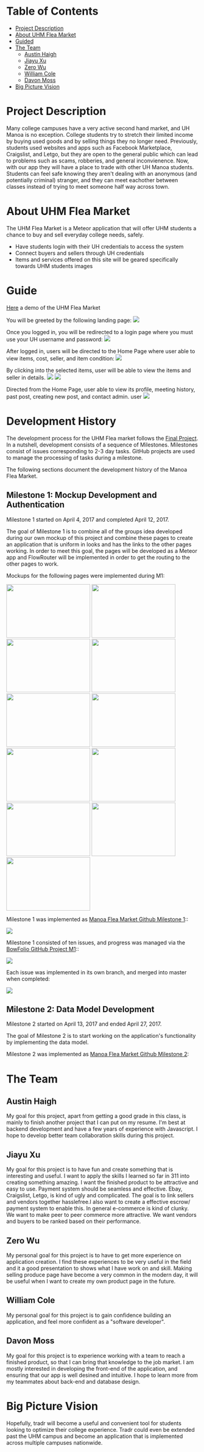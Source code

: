 # Table of Contents
* [Project Description](#project-description)
* [About UHM Flea Market](#about-uhm-flea-market) 
* [Guided](#guided) 
* [The Team](#the-team)
  * [Austin Haigh](#austin-haigh)
  * [Jiayu Xu](#jiayu-xu)
  * [Zero Wu](#zero-wu)
  * [William Cole](#william-cole)
  * [Davon Moss](#davon-moss)
* [Big Picture Vision](#big-picture-vision)

# Project Description

Many college campuses have a very active second hand market, and UH Manoa is no exception. College students try to stretch their limited income by buying used goods and by selling things they no longer need. Previously, students used websites and apps such as Facebook Marketplace, Craigslist, and Letgo, but they are open to the general public which can lead to problems such as scams, robberies, and general inconvienence. Now, with our app they will have a place to trade with other UH Manoa students. Students can feel safe knowing they aren't dealing with an anonymous (and potentially criminal) stranger, and they can meet eachother between classes instead of trying to meet someone half way across town.

# About UHM Flea Market

The UHM Flea Market is a Meteor application that will offer UHM students a chance to buy and sell everyday college needs, safely.

- Have students login with their UH credentials to access the system
- Connect buyers and sellers through UH credentials
- Items and services offered on this site will be geared specifically towards UHM students
images

# Guide
[Here](https://uhm-flea-market.meteorapp.com/) a demo of the UHM Flea Market

You will be greeted by the following landing page: 
![](images/landing-page.png)

Once you logged in, you will be redirected to a login page where you must use your UH username and password:
![](images/login-page.png)

After logged in, users will be directed to the Home Page where user able to view items, cost, seller, and item condition:
![](images/home-page.png)

By clicking into the selected items, user will be able to view the items and seller in details. 
![](images/seller-page1.png)
![](images/seller-page2.png)

Directed from the Home Page, user able to view its profile, meeting history, past post, creating new post, and contact admin. user
![](images/user-page.png)

# Development History

The development process for the UHM Flea market follows the [Final Project](http://courses.ics.hawaii.edu/ics314s17/morea/project-management/reading-screencast-idpm.html). In a nutshell, development consists of a sequence of Milestones. Milestones consist of issues corresponding to 2-3 day tasks. GitHub projects are used to manage the processing of tasks during a milestone.  

The following sections document the development history of the Manoa Flea Market.

## Milestone 1: Mockup Development and Authentication

Milestone 1 started on April 4, 2017 and completed April 12, 2017. 

The goal of Milestone 1 is to combine all of the groups idea developed during our own mockup of this project and combine these pages to create an application that is uniform in looks and has the links to the other pages working. In order to meet this goal, the pages will be developed as a Meteor app and FlowRouter will be implemented in order to get the routing to the other pages to work.

Mockups for the following pages were implemented during M1:

<img width="220px" height="140px" src="images/Landing.png"/>
<img width="220px" height="140px" src="images/LoginPage.png"/>
<img width="220px" height="140px" src="images/LoginPage2.png"/>
<img width="220px" height="140px" src="images/UserHomePage.png"/>
<img width="220px" height="140px" src="images/TopMenu.png"/>
<img width="220px" height="140px" src="images/AdminHomePage.png"/>
<img width="220px" height="140px" src="images/AddListing.png"/>
<img width="220px" height="140px" src="images/EditListing.png"/>
<img width="220px" height="140px" src="images/market.png"/>
<img width="220px" height="140px" src="images/profile.png"/>
<img width="220px" height="140px" src="images/EditProfile.png"/>

Milestone 1 was implemented as [Manoa Flea Market Github Milestone 1](https://github.com/manoa-flea-market/manoa-flea-market/milestone/1)::

![](images/Milestone1.png)

Milestone 1 consisted of ten issues, and progress was managed via the [BowFolio GitHub Project M1](https://github.com/manoa-flea-market/manoa-flea-market/projects/1)::

![](images/Project1.png)

Each issue was implemented in its own branch, and merged into master when completed:

![](images/Network1.png)

## Milestone 2: Data Model Development

Milestone 2 started on April 13, 2017 and ended April 27, 2017.

The goal of Milestone 2 is to start working on the application's functionality by implementing the data model. 

Milestone 2 was implemented as [Manoa Flea Market Github Milestone 2](https://github.com/manoa-flea-market/manoa-flea-market/milestone/2):

# The Team

## Austin Haigh
My goal for this project, apart from getting a good grade in this class, is mainly to finish another project that I can put on my resume. I'm best at backend development and have a few years of experience with Javascript. I hope to develop better team collaboration skills during this project.

## Jiayu Xu
My goal for this project is to have fun and create something that is interesting and useful. I want to apply the skills I learned so far in 311 into creating something amazing. I want the finished product to be attractive and easy to use. Payment system should be seamless and effective. Ebay, Craigslist, Letgo, is kind of ugly and complicated. The goal is to link sellers and vendors together hasslefree.I also want to create a effective escrow/ payment system to enable this. In general e-commerce is kind of clunky. We want to make peer to peer commerce more attractive. We want vendors and buyers to be ranked based on their performance.

## Zero Wu
My personal goal for this project is to have to get more experience on application creation. I find these experiences to be very useful in the field and it a good presentation to shows what I have work on and skill. Making selling produce page have become a very common in the modern day, it will be useful when I want to create my own product page in the future.

## William Cole
My personal goal for this project is to gain confidence building an application, and feel more confident as a "software developer".

## Davon Moss
My goal for this project is to experience working with a team to reach a finished product, so that I can bring that knowledge to the job market. I am mostly interested in developing the front-end of the application, and ensuring that our app is well desined and intuitive. I hope to learn more from my teammates about back-end and database design. 

# Big Picture Vision
Hopefully, tradr will become a useful and convenient tool for students looking to optimize their college experience. Tradr could even be extended past the UHM campus and become an application that is implemented across multiple campuses nationwide.
